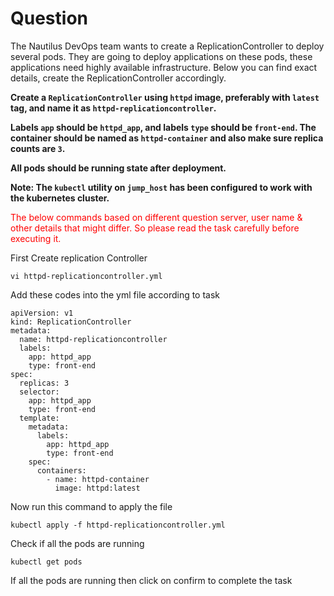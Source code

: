 # Question
The Nautilus DevOps team wants to create a ReplicationController to deploy several pods. They are going to deploy applications on these pods, these applications need highly available infrastructure. Below you can find exact details, create the ReplicationController accordingly.

**Create a `ReplicationController` using `httpd` image, preferably with `latest` tag, and name it as `httpd-replicationcontroller`.**

**Labels `app` should be `httpd_app`, and labels `type` should be `front-end`. The container should be named as `httpd-container` and also make sure replica counts are `3`.**

**All pods should be running state after deployment.**

**Note: The `kubectl` utility on `jump_host` has been configured to work with the kubernetes cluster.**

<span style="color: red;">The below commands based on different question server, user name & other details that might differ. So please read the task carefully before executing it. </span>

First Create replication Controller

```
vi httpd-replicationcontroller.yml
```

Add these codes into the yml file according to task
```
apiVersion: v1
kind: ReplicationController
metadata:
  name: httpd-replicationcontroller
  labels:
    app: httpd_app
    type: front-end
spec:
  replicas: 3
  selector:
    app: httpd_app
    type: front-end
  template:
    metadata:
      labels:
        app: httpd_app
        type: front-end
    spec:
      containers:
        - name: httpd-container
          image: httpd:latest
```

Now run this command to apply the file
```
kubectl apply -f httpd-replicationcontroller.yml
```

Check if all the pods are running 
```
kubectl get pods
```
If all the pods are running then click on confirm to complete the task